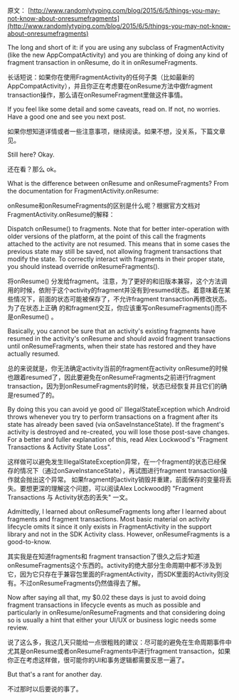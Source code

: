 原文： 
[http://www.randomlytyping.com/blog/2015/6/5/things-you-may-not-know-about-onresumefragments](http://www.randomlytyping.com/blog/2015/6/5/things-you-may-not-know-about-onresumefragments)

The long and short of it: if you are using any subclass of FragmentActivity (like the new AppCompatActivity) and you are thinking of doing any kind of fragment transaction in onResume, do it in onResumeFragments.

长话短说：如果你在使用FragmentActivity的任何子类（比如最新的AppCompatActivity），并且你正在考虑要在onResume方法中做fragment transaction操作，那么请在onResumeFragment里做这件事情。

If you feel like some detail and some caveats, read on. If not, no worries. Have a good one and see you next post.

如果你想知道详情或者一些注意事项，继续阅读。如果不想，没关系，下篇文章见。

Still here? Okay.

还在看？那么 ok。

What is the difference between onResume and onResumeFragments? From the documentation for FragmentActivity.onResume:

onResume和onResumeFragments的区别是什么呢？根据官方文档对FragmentActivity.onResume的解释：

Dispatch onResume() to fragments. Note that for better inter-operation with older versions of the platform, at the point of this call the fragments attached to the activity are not resumed. This means that in some cases the previous state may still be saved, not allowing fragment transactions that modify the state. To correctly interact with fragments in their proper state, you should instead override onResumeFragments().

将onResume() 分发给fragment。注意，为了更好的和旧版本兼容，这个方法调用的时候，依附于这个activity的fragment并没有到resumed状态。着意味着在某些情况下，前面的状态可能被保存了，不允许fragment transaction再修改状态。为了在状态上正确 的和fragment交互，你应该重写onResumeFragments()而不是onResume() 。

Basically, you cannot be sure that an activity's existing fragments have resumed in the activity's onResume and should avoid fragment transactions until onResumeFragments, when their state has restored and they have actually resumed.

总的来说就是，你无法确定activity当前的fragment在activity onResume的时候也跟着resumed了，因此要避免在onResumeFragments之前进行fragment transaction，因为到onResumeFragments的时候，状态已经恢复并且它们的确是resumed了的。

By doing this you can avoid ye good ol' IllegalStateException which Android throws whenever you try to perform transactions on a fragment after its state has already been saved (via onSaveInstanceState). If the fragment's activity is destroyed and re-created, you will lose those post-save changes. For a better and fuller explanation of this, read Alex Lockwood's "Fragment Transactions & Activity State Loss".

这样做可以避免发生IllegalStateException异常，在一个fragment的状态已经保存的情况下（通过onSaveInstanceState），再试图进行fragment transaction操作就会抛出这个异常。
如果fragment的activity销毁并重建，前面保存的变量将丢失。要想更深的理解这个问题，可以阅读Alex Lockwood的 "Fragment Transactions 与 Activity状态的丢失" 一文。

Admittedly, I learned about onResumeFragments long after I learned about fragments and fragment transactions. Most basic material on activity lifecycle omits it since it only exists in FragmentActivity in the support library and not in the SDK Activity class. However, onResumeFragments is a good-to-know.

其实我是在知道fragments和 fragment transaction了很久之后才知道onResumeFragments这个东西的。activity的绝大部分生命周期中都不涉及到它，因为它只存在于兼容包里面的FragmentActivity，而SDK里面的Activity则没有。不过onResumeFragments仍然值得去了解。

Now after saying all that, my $0.02 these days is just to avoid doing fragment transactions in lifecycle events as much as possible and particularly in onResume/onResumeFragments and that considering doing so is usually a hint that either your UI/UX or business logic needs some review.

说了这么多，我这几天只能给一点很粗贱的建议：尽可能的避免在生命周期事件中尤其是onResume或者onResumeFragments中进行fragment transaction，如果你正在考虑这样做，很可能你的UI和事务逻辑都需要反思一遍了。

But that's a rant for another day.

不过那时以后要说的事了。

